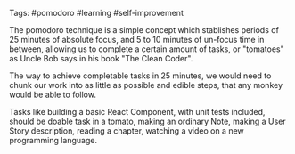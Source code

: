 
Tags: #pomodoro #learning #self-improvement 

The pomodoro technique is a simple concept which stablishes periods of 25 minutes of absolute focus, and 5 to 10 minutes of un-focus time in between, allowing us to complete a certain amount of tasks, or "tomatoes" as Uncle Bob says in his book "The Clean Coder".

The way to achieve completable tasks in 25 minutes, we would need to chunk our work into as little as possible and edible steps, that any monkey would be able to follow. 

Tasks like building a basic React Component, with unit tests included, should be doable task in a tomato, making an ordinary Note, making a User Story description, reading a chapter, watching a video on a new programming language.

